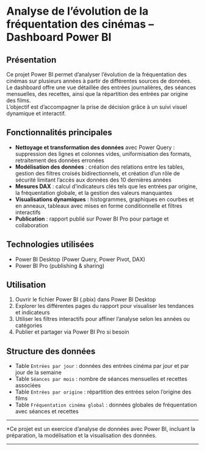 # Analyse de l’évolution de la fréquentation des cinémas – Dashboard Power BI

## Présentation

Ce projet Power BI permet d’analyser l’évolution de la fréquentation des cinémas sur plusieurs années à partir de différentes sources de données.  
Le dashboard offre une vue détaillée des entrées journalières, des séances mensuelles, des recettes, ainsi que la répartition des entrées par origine des films.  
L’objectif est d’accompagner la prise de décision grâce à un suivi visuel dynamique et interactif.

## Fonctionnalités principales

- **Nettoyage et transformation des données** avec Power Query : suppression des lignes et colonnes vides, uniformisation des formats, retraitement des données erronées  
- **Modélisation des données** : création des relations entre les tables, gestion des filtres croisés bidirectionnels, et création d’un rôle de sécurité limitant l’accès aux données des 10 dernières années  
- **Mesures DAX** : calcul d’indicateurs clés tels que les entrées par origine, la fréquentation globale, et la gestion des valeurs manquantes  
- **Visualisations dynamiques** : histogrammes, graphiques en courbes et en anneaux, tableaux avec mises en forme conditionnelle et filtres interactifs  
- **Publication** : rapport publié sur Power BI Pro pour partage et collaboration

## Technologies utilisées

- Power BI Desktop (Power Query, Power Pivot, DAX)  
- Power BI Pro (publishing & sharing)

## Utilisation

1. Ouvrir le fichier Power BI (.pbix) dans Power BI Desktop  
2. Explorer les différentes pages du rapport pour visualiser les tendances et indicateurs  
3. Utiliser les filtres interactifs pour affiner l’analyse selon les années ou catégories  
4. Publier et partager via Power BI Pro si besoin

## Structure des données

- Table `Entrées par jour` : données des entrées cinéma par jour et par jour de la semaine  
- Table `Séances par mois` : nombre de séances mensuelles et recettes associées  
- Table `Entrées par origine` : répartition des entrées selon l’origine des films  
- Table `Fréquentation cinéma global` : données globales de fréquentation avec séances et recettes

---

*Ce projet est un exercice d’analyse de données avec Power BI, incluant la préparation, la modélisation et la visualisation des données.

---


